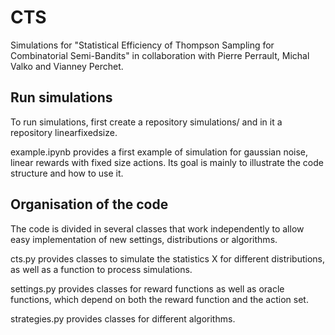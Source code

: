 # CTS
Simulations for "Statistical Efficiency of Thompson Sampling for Combinatorial Semi-Bandits" in collaboration with Pierre Perrault, Michal Valko and Vianney Perchet.

## Run simulations
To run simulations, first create a repository simulations/ and in it a repository linearfixedsize.

example.ipynb provides a first example of simulation for gaussian noise, linear rewards with fixed size actions. Its goal is mainly to illustrate the code structure and how to use it.

## Organisation of the code
The code is divided in several classes that work independently to allow easy implementation of new settings, distributions or algorithms.

cts.py provides classes to simulate the statistics X for different distributions, as well as a function to process simulations.

settings.py provides classes for reward functions as well as oracle functions, which depend on both the reward function and the action set.

strategies.py provides classes for different algorithms.
